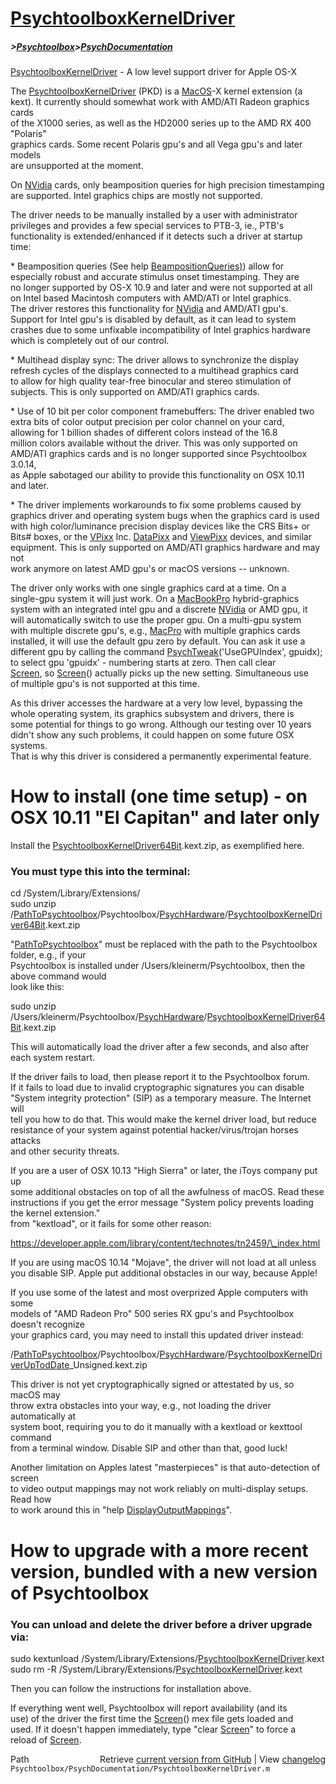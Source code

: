 # [PsychtoolboxKernelDriver](PsychtoolboxKernelDriver)
##### >[Psychtoolbox](Psychtoolbox)>[PsychDocumentation](PsychDocumentation)

[PsychtoolboxKernelDriver](PsychtoolboxKernelDriver) - A low level support driver for Apple OS-X  
  
The [PsychtoolboxKernelDriver](PsychtoolboxKernelDriver) (PKD) is a [MacOS](MacOS)-X kernel extension (a  
kext). It currently should somewhat work with AMD/ATI Radeon graphics cards  
of the X1000 series, as well as the HD2000 series up to the AMD RX 400 "Polaris"  
graphics cards. Some recent Polaris gpu's and all Vega gpu's and later models  
are unsupported at the moment.  
  
On [NVidia](NVidia) cards, only beamposition queries for high precision timestamping  
are supported. Intel graphics chips are mostly not supported.  
  
The driver needs to be manually installed by a user with administrator  
privileges and provides a few special services to PTB-3, ie., PTB's  
functionality is extended/enhanced if it detects such a driver at startup  
time:  
  
\* Beamposition queries (See help [BeampositionQueries)](BeampositionQueries)) allow for  
especially robust and accurate stimulus onset timestamping. They are  
no longer supported by OS-X 10.9 and later and were not supported at all  
on Intel based Macintosh computers with AMD/ATI or Intel graphics.  
The driver restores this functionality for [NVidia](NVidia) and AMD/ATI gpu's.  
Support for Intel gpu's is disabled by default, as it can lead to system  
crashes due to some unfixable incompatibility of Intel graphics hardware  
which is completely out of our control.  
  
\* Multihead display sync: The driver allows to synchronize the display  
refresh cycles of the displays connected to a multihead graphics card  
to allow for high quality tear-free binocular and stereo stimulation of  
subjects. This is only supported on AMD/ATI graphics cards.  
  
\* Use of 10 bit per color component framebuffers: The driver enabled two  
extra bits of color output precision per color channel on your card,  
allowing for 1 billion shades of different colors instead of the 16.8  
million colors available without the driver. This was only supported on  
AMD/ATI graphics cards and is no longer supported since Psychtoolbox 3.0.14,  
as Apple sabotaged our ability to provide this functionality on OSX 10.11  
and later.  
  
\* The driver implements workarounds to fix some problems caused by  
graphics driver and operating system bugs when the graphics card is used  
with high color/luminance precision display devices like the CRS Bits+ or  
Bits\# boxes, or the [VPixx](VPixx) Inc. [DataPixx](DataPixx) and [ViewPixx](ViewPixx) devices, and similar  
equipment. This is only supported on AMD/ATI graphics hardware and may not  
work anymore on latest AMD gpu's or macOS versions -- unknown.  
  
The driver only works with one single graphics card at a time. On a  
single-gpu system it will just work. On a [MacBookPro](MacBookPro) hybrid-graphics  
system with an integrated intel gpu and a discrete [NVidia](NVidia) or AMD gpu, it  
will automatically switch to use the proper gpu. On a multi-gpu system  
with multiple discrete gpu's, e.g., [MacPro](MacPro) with multiple graphics cards  
installed, it will use the default gpu zero by default. You can ask it use a  
different gpu by calling the command [PsychTweak](PsychTweak)('UseGPUIndex', gpuidx);  
to select gpu 'gpuidx' - numbering starts at zero. Then call clear  
[Screen](Screen), so [Screen](Screen)() actually picks up the new setting. Simultaneous use  
of multiple gpu's is not supported at this time.  
  
As this driver accesses the hardware at a very low level, bypassing the  
whole operating system, its graphics subsystem and drivers, there is  
some potential for things to go wrong. Although our testing over 10 years  
didn't show any such problems, it could happen on some future OSX systems.  
That is why this driver is considered a permanently experimental feature.  
  
# How to install (one time setup) - on OSX 10.11 "El Capitan" and later only  
  
Install the [PsychtoolboxKernelDriver64Bit](PsychtoolboxKernelDriver64Bit).kext.zip, as exemplified here.  
  
### You must type this into the terminal:  
  
cd /System/Library/Extensions/  
sudo unzip /[PathToPsychtoolbox](PathToPsychtoolbox)/Psychtoolbox/[PsychHardware](PsychHardware)/[PsychtoolboxKernelDriver64Bit](PsychtoolboxKernelDriver64Bit).kext.zip  
  
"[PathToPsychtoolbox](PathToPsychtoolbox)" must be replaced with the path to the Psychtoolbox folder, e.g., if your  
Psychtoolbox is installed under /Users/kleinerm/Psychtoolbox, then the above command would  
look like this:  
  
sudo unzip /Users/kleinerm/Psychtoolbox/[PsychHardware](PsychHardware)/[PsychtoolboxKernelDriver64Bit](PsychtoolboxKernelDriver64Bit).kext.zip  
  
  
This will automatically load the driver after a few seconds, and also after  
each system restart.  
  
If the driver fails to load, then please report it to the Psychtoolbox forum.  
If it fails to load due to invalid cryptographic signatures you can disable  
"System integrity protection" (SIP) as a temporary measure. The Internet will  
tell you how to do that. This would make the kernel driver load, but reduce  
resistance of your system against potential hacker/virus/trojan horses attacks  
and other security threats.  
  
If you are a user of OSX 10.13 "High Sierra" or later, the iToys company put up  
some additional obstacles on top of all the awfulness of macOS. Read these  
instructions if you get the error message "System policy prevents loading the kernel extension."  
from "kextload", or it fails for some other reason:  
  
https://developer.apple.com/library/content/technotes/tn2459/\_index.html  
  
If you are using macOS 10.14 "Mojave", the driver will not load at all unless  
you disable SIP. Apple put additional obstacles in our way, because Apple!  
  
If you use some of the latest and most overprized Apple computers with some  
models of "AMD Radeon Pro" 500 series RX gpu's and Psychtoolbox doesn't recognize  
your graphics card, you may need to install this updated driver instead:  
  
/[PathToPsychtoolbox](PathToPsychtoolbox)/Psychtoolbox/[PsychHardware](PsychHardware)/[PsychtoolboxKernelDriverUpTodDate](PsychtoolboxKernelDriverUpTodDate)\_Unsigned.kext.zip  
  
This driver is not yet cryptographically signed or attestated by us, so macOS may  
throw extra obstacles into your way, e.g., not loading the driver automatically at  
system boot, requiring you to do it manually with a kextload or kexttool command  
from a terminal window. Disable SIP and other than that, good luck!  
  
Another limitation on Apples latest "masterpieces" is that auto-detection of screen  
to video output mappings may not work reliably on multi-display setups. Read how  
to work around this in "help [DisplayOutputMappings](DisplayOutputMappings)".  
  
# How to upgrade with a more recent version, bundled with a new version of Psychtoolbox  
  
### You can unload and delete the driver before a driver upgrade via:  
  
sudo kextunload /System/Library/Extensions/[PsychtoolboxKernelDriver](PsychtoolboxKernelDriver).kext  
sudo rm -R /System/Library/Extensions/[PsychtoolboxKernelDriver](PsychtoolboxKernelDriver).kext  
  
Then you can follow the instructions for installation above.  
  
If everything went well, Psychtoolbox will report availability (and its  
use) of the driver the first time the [Screen](Screen)() mex file gets loaded and  
used. If it doesn't happen immediately, type "clear [Screen](Screen)" to force a  
reload of [Screen](Screen).  
  




<div class="code_header" style="text-align:right;">
  <span style="float:left;">Path&nbsp;&nbsp;</span> <span class="counter">Retrieve <a href=
  "https://raw.github.com/Psychtoolbox-3/Psychtoolbox-3/beta/Psychtoolbox/PsychDocumentation/PsychtoolboxKernelDriver.m">current version from GitHub</a> | View <a href=
  "https://github.com/Psychtoolbox-3/Psychtoolbox-3/commits/beta/Psychtoolbox/PsychDocumentation/PsychtoolboxKernelDriver.m">changelog</a></span>
</div>
<div class="code">
  <code>Psychtoolbox/PsychDocumentation/PsychtoolboxKernelDriver.m</code>
</div>

